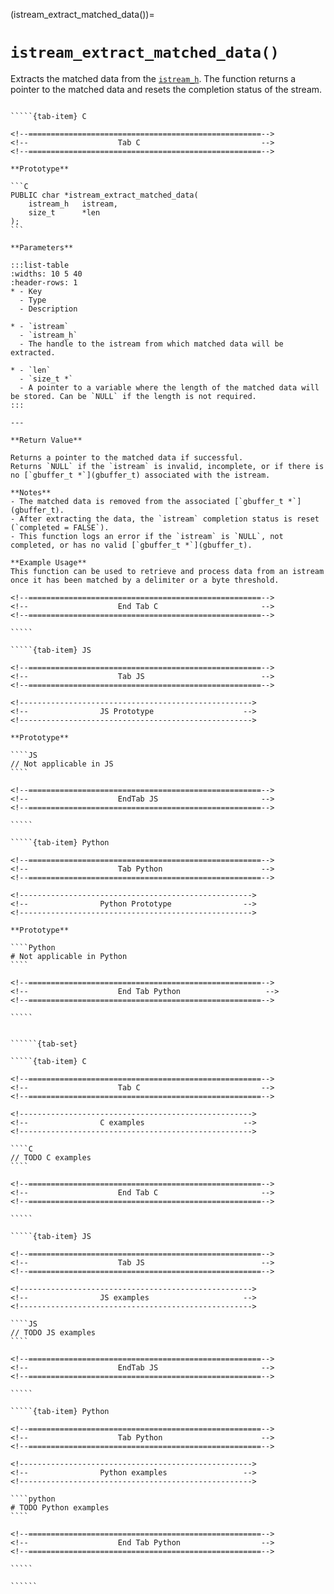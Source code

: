 <!-- ============================================================== -->
(istream_extract_matched_data())=
# `istream_extract_matched_data()`
<!-- ============================================================== -->

Extracts the matched data from the [`istream_h`](istream_h). The function returns a pointer to the matched data and resets the completion status of the stream.

<!------------------------------------------------------------>
<!--                    Prototypes                          -->
<!------------------------------------------------------------>

``````{tab-set}

`````{tab-item} C

<!--====================================================-->
<!--                    Tab C                           -->
<!--====================================================-->

**Prototype**

```C
PUBLIC char *istream_extract_matched_data(
    istream_h   istream,
    size_t      *len
);
```

**Parameters**

:::list-table
:widths: 10 5 40
:header-rows: 1
* - Key
  - Type
  - Description

* - `istream`
  - `istream_h`
  - The handle to the istream from which matched data will be extracted.

* - `len`
  - `size_t *`
  - A pointer to a variable where the length of the matched data will be stored. Can be `NULL` if the length is not required.
:::

---

**Return Value**

Returns a pointer to the matched data if successful.
Returns `NULL` if the `istream` is invalid, incomplete, or if there is no [`gbuffer_t *`](gbuffer_t) associated with the istream.

**Notes**
- The matched data is removed from the associated [`gbuffer_t *`](gbuffer_t).
- After extracting the data, the `istream` completion status is reset (`completed = FALSE`).
- This function logs an error if the `istream` is `NULL`, not completed, or has no valid [`gbuffer_t *`](gbuffer_t).

**Example Usage**
This function can be used to retrieve and process data from an istream once it has been matched by a delimiter or a byte threshold.

<!--====================================================-->
<!--                    End Tab C                       -->
<!--====================================================-->

`````

`````{tab-item} JS

<!--====================================================-->
<!--                    Tab JS                          -->
<!--====================================================-->

<!---------------------------------------------------->
<!--                JS Prototype                    -->
<!---------------------------------------------------->

**Prototype**

````JS
// Not applicable in JS
````

<!--====================================================-->
<!--                    EndTab JS                       -->
<!--====================================================-->

`````

`````{tab-item} Python

<!--====================================================-->
<!--                    Tab Python                      -->
<!--====================================================-->

<!---------------------------------------------------->
<!--                Python Prototype                -->
<!---------------------------------------------------->

**Prototype**

````Python
# Not applicable in Python
````

<!--====================================================-->
<!--                    End Tab Python                   -->
<!--====================================================-->

`````

``````

<!------------------------------------------------------------>
<!--                    Examples                            -->
<!------------------------------------------------------------>

```````{dropdown} Examples

``````{tab-set}

`````{tab-item} C

<!--====================================================-->
<!--                    Tab C                           -->
<!--====================================================-->

<!---------------------------------------------------->
<!--                C examples                      -->
<!---------------------------------------------------->

````C
// TODO C examples
````

<!--====================================================-->
<!--                    End Tab C                       -->
<!--====================================================-->

`````

`````{tab-item} JS

<!--====================================================-->
<!--                    Tab JS                          -->
<!--====================================================-->

<!---------------------------------------------------->
<!--                JS examples                     -->
<!---------------------------------------------------->

````JS
// TODO JS examples
````

<!--====================================================-->
<!--                    EndTab JS                       -->
<!--====================================================-->

`````

`````{tab-item} Python

<!--====================================================-->
<!--                    Tab Python                      -->
<!--====================================================-->

<!---------------------------------------------------->
<!--                Python examples                 -->
<!---------------------------------------------------->

````python
# TODO Python examples
````

<!--====================================================-->
<!--                    End Tab Python                  -->
<!--====================================================-->

`````

``````

```````
